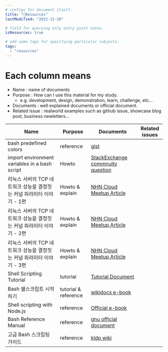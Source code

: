 ```yaml
---
# configs for document itself.
title: "🚚Resources"
lastModified: "2022-12-28"

# field for querying only entry point notes.
isResources: true

# add some tags for specifying particular subjects.
tags:
  - "resources"
---
```

# Each column means
- Name : name of documents
- Purpose : How can I use this material for my study.
	- e.g. development, design, demonstration, learn, challenge, etc...
- Documents : well explained documents or official document.
- Related issue : realworld examples such as github issue, showcase blog post, business newletters...

| Name                                                                  | Purpose              | Documents                                                                                                                         | Related issues |
| --------------------------------------------------------------------- | -------------------- | --------------------------------------------------------------------------------------------------------------------------------- | -------------- |
| bash predefined colors                                                | reference            | [gist](https://gist.github.com/vratiu/9780109)                                                                                                                                  |                |
| import environment variables in a bash script                         | Howto                | [StackExchange commnuity question](https://unix.stackexchange.com/questions/495161/import-environment-variables-in-a-bash-script) |                |
| 리눅스 서버의 TCP 네트워크 성능을 결정짓는 커널 파라미터 이야기 - 1편 | Howto & explain      | [NHN Cloud Meetup Article](https://meetup.nhncloud.com/posts/53)                                                                  |                |
| 리눅스 서버의 TCP 네트워크 성능을 결정짓는 커널 파라미터 이야기 - 2편 | Howto & explain      | [NHN Cloud Meetup Article](https://meetup.nhncloud.com/posts/54)                                                                  |                |
| 리눅스 서버의 TCP 네트워크 성능을 결정짓는 커널 파라미터 이야기 - 3편 | Howto & explain      | [NHN Cloud Meetup Article](https://meetup.nhncloud.com/posts/55)                                                                  |                |
| Shell Scripting Tutorial                                              | tutorial             | [Tutorial Document](https://www.shellscript.sh/)                                                                                  |                |
| Bash 쉘스크립트 시작하기                                              | tutorial & reference | [wikidocs e-book](https://wikidocs.net/book/2370)                                                                                 |                |
| Shell scripting with Node.js                                          | reference            | [Official e-book](https://exploringjs.com/nodejs-shell-scripting/toc.html)                                                        |                |
| Bash Reference Manual                                                 | reference            | [gnu official document](https://www.gnu.org/savannah-checkouts/gnu/bash/manual/bash.html)                                         |                |
| 고급 Bash 스크립팅 가이드                                             | reference            | [kldp wiki](https://wiki.kldp.org/HOWTO/html/Adv-Bash-Scr-HOWTO/index.html)                                                       |                |

